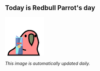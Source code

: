 ## Today is Redbull Parrot's day

![An animated GIF of a parrot, probably multi-colored](https://raw.githubusercontent.com/jmhobbs/cultofthepartyparrot.com/master/parrots/hd/redbullparrot.gif)

*This image is automatically updated daily.*
